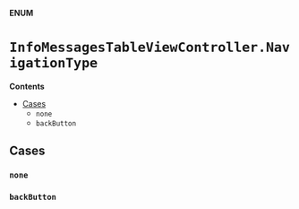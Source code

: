 **ENUM**

# `InfoMessagesTableViewController.NavigationType`

**Contents**

- [Cases](#cases)
  - `none`
  - `backButton`

## Cases
### `none`

### `backButton`
